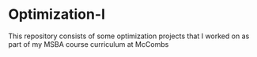 # Optimization-I
This repository consists of some optimization projects that I worked on as part of my MSBA course curriculum at McCombs
